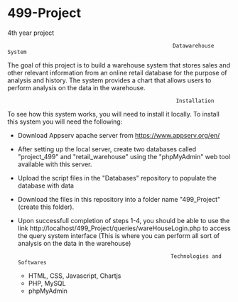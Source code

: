 # 499-Project
4th year project

                                                        Datawarehouse System              
                                      
  The goal of this project is to build a warehouse system that stores sales and other relevant information from an online retail database for the purpose of analysis and history. The system provides a chart that allows users to perform analysis on the data in the warehouse.
 
 
                                                         Installation
                                                           
To see how this system works, you will need to install it locally. To install this system you will need the following:

- Download Appserv apache server from https://www.appserv.org/en/

- After setting up the local server, create two databases called "project_499" and "retail_warehouse" using the "phpMyAdmin" web tool       available with this server. 

- Upload the script files in the "Databases" repository to populate the database with data

- Download the files in this repository into a folder name "499_Project" (create this folder).  

- Upon successfull completion of steps 1-4, you should be able to use the link http://localhost/499_Project/queries/wareHouseLogin.php to   access the query system interface (This is where you can perform all sort of analysis on the data in the warehouse)


                                                      Technologies and Softwares
                                                           
  - HTML, CSS, Javascript, Chartjs
  - PHP, MySQL
  - phpMyAdmin
  
                                                            
  
  
  
    
